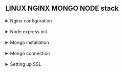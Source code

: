 ## LINUX NGINX MONGO NODE stack 

<details>
<br/>
<summary>Nginx configuration</summary>

`nginx/sites-available/default`

> Here i have two locations: `/` to service static
and `/api/` to service dynamic content in accordance 

> `/api/` is proxying to `3000` port of `localhost`, there's backend application gonna be run 

It doesn't have any CORS configured yet

![](screenshots/nginx/nginx_config.png)

Check html dom and nginx work:

![](screenshots/nginx/html.png)

![](screenshots/nginx/nginx_res.png)

</details>
<br/>

<details>
<br/>
<summary>Node express init</summary>

> I should install http-server, that is Express.js, 
so my backend application could handle http requests

Make sure there're node.js installed in system

![](screenshots/express/versions_check_1.png)
![](screenshots/express/versions_check_2.png)

I used express generator package from npm:

https://www.npmjs.com/package/express-generator

![](screenshots/express/express_init.png)

Added response to '/' route

![](screenshots/express/express_testroute.png)

Verification whether it runs

![](screenshots/express/express_start_1.png)
![](screenshots/express/express_start_2.png)

![](screenshots/express/mv_express_1.png)
![](screenshots/express/mv_express_2.png)

Localhost/api, after restarting both nginx and node 

![](screenshots/express/api_res.png)

### Amplified backend by enabling ES6 and hot reloading

> ES6 code should be transpiled to ES5 so node could interpret it, 
so i'm gonna use 'babel' (note: there's a little configuration skipped)

![](screenshots/express/babel.png)

> As hot module replacement tool i used 'nodemon'.
It's incredibly important during development

```diff 
+ Thus i have next scripts:
```

* `npm run build` - to transpile code
* `npm run start` - to run www
* `npm run dev` - to run development server

They look as follows:

![](screenshots/express/scripts.png)

> Running build script leads to dist folder appearing in the project, 
then server can be launched from www by ```npm run start```
or ```NODE_ENV=production node /bin/www```

![](screenshots/express/entry_dist.png)

> Dev mode runs the same entry point `bin/www`, 
taking master app not from `dist` but `src` folder
<br/>
Checking its work:

![](screenshots/express/devmode_check.png)
</details>
<br/>

<details>
<br/>
<summary>Mongo installation</summary>

First thing first i should replace systemctl utility, so it works without systemd:

https://github.com/gdraheim/docker-systemctl-replacement

![](screenshots/mongo/systemctl_substitute.png)

![](screenshots/mongo/systemctl_python_1.png)
![](screenshots/mongo/systemctl_python_2.png)

I chose to install Mongo 5.0:

![](screenshots/mongo/_mongo_installation_1.png)
![](screenshots/mongo/_mongo_installation_2.png)
![](screenshots/mongo/_mongo_installation_3.png)
![](screenshots/mongo/_mongo_installation_4.png)

![](screenshots/mongo/mongod_start.png)

Launched:

![](screenshots/mongo/mongod_process.png)
</details>
<br/>

<details>
<br/>
<summary>Mongo connection</summary>

I installed ORM mongoose to operate with database
<br/>
Setup file is described below:

![](screenshots/mongo/mongoose_connection.png)

The connection function is invoked from Master.js

```node
import {setUpDBConnection} from "./database.js";
setUpDBConnection();
```

Checking connection:

![](screenshots/mongo/check_connection_1.png)
![](screenshots/mongo/check_connection_2.png)

</details>
<br/>

<details>
<br/>
<summary>Setting up SSL</summary>

![](screenshots/ssl/gen.png)

![](screenshots/ssl/check_crt.png)

![](screenshots/ssl/config.png)

![](screenshots/ssl/issues_validation.png)

![](screenshots/ssl/validation_succeed.png)

![](screenshots/ssl/validation_succeed.png)

![](screenshots/ssl/accept_risks.png)

![](screenshots/ssl/welcome.png)

</details>

